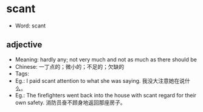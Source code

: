 # scant

- Word: scant

## adjective

- Meaning: hardly any; not very much and not as much as there should be
- Chinese: 一丁点的；微小的；不足的；欠缺的
- Tags: 
- Eg.: I paid scant attention to what she was saying. 我没大注意她在说什么。
- Eg.: The firefighters went back into the house with scant regard for their own safety. 消防员奋不顾身地返回那座房子。

